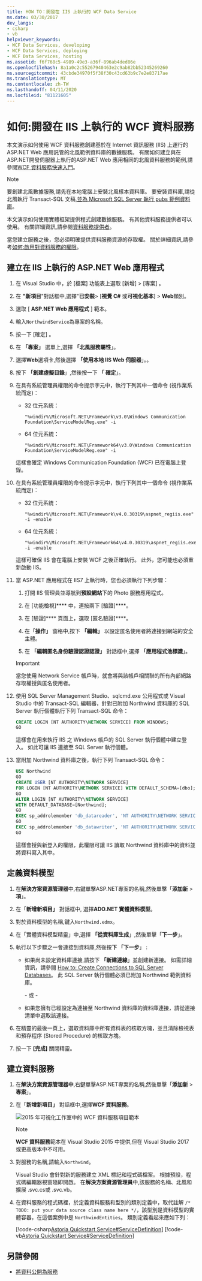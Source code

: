 ```yaml
---
title: HOW TO：開發在 IIS 上執行的 WCF Data Service
ms.date: 03/30/2017
dev_langs:
- csharp
- vb
helpviewer_keywords:
- WCF Data Services, developing
- WCF Data Services, deploying
- WCF Data Services, hosting
ms.assetid: f6f768c5-4989-49e3-a36f-896ab4ded86e
ms.openlocfilehash: 8a1a0c2c55267940463e2c9ab82bb52345269260
ms.sourcegitcommit: 43cbde34970f5f38f30c43cd63b9c7e2e83717ae
ms.translationtype: MT
ms.contentlocale: zh-TW
ms.lasthandoff: 04/11/2020
ms.locfileid: "81121605"
---
```

# <a name="how-to-develop-a-wcf-data-service-running-on-iis"></a>如何:開發在 IIS 上執行的 WCF 資料服務

本文演示如何使用 WCF 資料服務創建基於在 Internet 資訊服務 (IIS) 上運行的 ASP.NET Web 應用託管的北風範例資料庫的數據服務。 有關如何建立與在ASP.NET開發伺服器上執行的ASP.NET Web 應用相同的北風資料服務的範例,請參閱[WCF 資料服務快速入門](quickstart-wcf-data-services.md)。

> [!NOTE]
> 要創建北風數據服務,請先在本地電腦上安裝北風樣本資料庫。 要安裝資料庫,請從北風執行 Transact-SQL 文稿[,並為 Microsoft SQL Server 執行 pubs 範例資料庫](https://github.com/Microsoft/sql-server-samples/tree/master/samples/databases/northwind-pubs)。

本文演示如何使用實體框架提供程式創建數據服務。 有其他資料服務提供者可以使用。 有關詳細資訊,請參閱[資料服務提供者](data-services-providers-wcf-data-services.md)。

當您建立服務之後，您必須明確提供資料服務資源的存取權。 關於詳細資訊,請參考[如何:啟用對資料服務的權限](how-to-enable-access-to-the-data-service-wcf-data-services.md)。

## <a name="create-the-aspnet-web-application-that-runs-on-iis"></a>建立在 IIS 上執行的 ASP.NET Web 應用程式

1. 在 Visual Studio 中，於 [檔案]  功能表上選取 [新增]   > [專案]  。

2. 在 **"新項目**"對話框中,選擇"**已安裝**> [**視覺 C#** 或**可視化基本**] > **Web**類別。

3. 選取 [ **ASP.NET Web 應用程式** ] 範本。

4. 輸入`NorthwindService`為專案的名稱。

5. 按一下 [確定]  。

6. 在 **「專案」** 選單上,選擇 **「北風服務屬性**」。

7. 選擇**Web**選項卡,然後選擇 **「使用本地 IIS Web 伺服器**」。。

8. 按下 **「創建虛擬目錄**」,然後按一下 **「 確定**」。

9. 在具有系統管理員權限的命令提示字元中，執行下列其中一個命令 (視作業系統而定)：

    - 32 位元系統：

        ```console
        "%windir%\Microsoft.NET\Framework\v3.0\Windows Communication Foundation\ServiceModelReg.exe" -i
        ```

    - 64 位元系統：

        ```console
        "%windir%\Microsoft.NET\Framework64\v3.0\Windows Communication Foundation\ServiceModelReg.exe" -i
        ```

     這樣會確定 Windows Communication Foundation (WCF) 已在電腦上登錄。

10. 在具有系統管理員權限的命令提示字元中，執行下列其中一個命令 (視作業系統而定)：

    - 32 位元系統：

        ```console
        "%windir%\Microsoft.NET\Framework\v4.0.30319\aspnet_regiis.exe" -i -enable
        ```

    - 64 位元系統：

        ```console
        "%windir%\Microsoft.NET\Framework64\v4.0.30319\aspnet_regiis.exe" -i -enable
        ```

     這樣可確保 IIS 會在電腦上安裝 WCF 之後正確執行。 此外，您可能也必須重新啟動 IIS。

11. 當 ASP.NET 應用程式在 IIS7 上執行時，您也必須執行下列步驟：

    1. 打開 IIS 管理員並導航到**預設網站**下的 Photo 服務應用程式。

    2. 在 [功能檢視]**** 中，連按兩下 [驗證]****。

    3. 在 [驗證]**** 頁面上，選取 [匿名驗證]****。

    4. 在「**操作」** 窗格中,按下 **「編輯」** 以設定匿名使用者將連接到網站的安全主體。

    5. 在 **「編輯匿名身份驗證認證認證」** 對話框中,選擇 **「應用程式池標識**」。

    > [!IMPORTANT]
    > 當您使用 Network Service 帳戶時，就會將與該帳戶相關聯的所有內部網路存取權授與匿名使用者。

12. 使用 SQL Server Management Studio、sqlcmd.exe 公用程式或 Visual Studio 中的 Transact-SQL 編輯器，針對已附加 Northwind 資料庫的 SQL Server 執行個體執行下列 Transact-SQL 命令：

    ```sql
    CREATE LOGIN [NT AUTHORITY\NETWORK SERVICE] FROM WINDOWS;
    GO
    ```

    這樣會在用來執行 IIS 之 Windows 帳戶的 SQL Server 執行個體中建立登入。 如此可讓 IIS 連接至 SQL Server 執行個體。

13. 當附加 Northwind 資料庫之後，執行下列 Transact-SQL 命令：

    ```sql
    USE Northwind
    GO
    CREATE USER [NT AUTHORITY\NETWORK SERVICE]
    FOR LOGIN [NT AUTHORITY\NETWORK SERVICE] WITH DEFAULT_SCHEMA=[dbo];
    GO
    ALTER LOGIN [NT AUTHORITY\NETWORK SERVICE]
    WITH DEFAULT_DATABASE=[Northwind];
    GO
    EXEC sp_addrolemember 'db_datareader', 'NT AUTHORITY\NETWORK SERVICE'
    GO
    EXEC sp_addrolemember 'db_datawriter', 'NT AUTHORITY\NETWORK SERVICE'
    GO
    ```

    這樣會授與新登入的權限，此權限可讓 IIS 讀取 Northwind 資料庫中的資料並將資料寫入其中。

## <a name="define-the-data-model"></a>定義資料模型

1. 在**解決方案資源管理器**中,右鍵單擊ASP.NET專案的名稱,然後單擊「**添加新** > **項**」。

2. 在「**新增新項目」** 對話框中, 選擇**ADO.NET 實體資料模型**。

3. 對於資料模型的名稱,鍵入`Northwind.edmx`。

4. 在「實體資料模型精靈」中,選擇 **「從資料庫生成**」,然後單擊「**下一步**」。

5. 執行以下步驟之一會連接到資料庫,然後按**下 「下一步**」 :

    - 如果尚未設定資料庫連接,請按下 **「新建連線**」並創建新連接。 如需詳細資訊，請參閱 [How to: Create Connections to SQL Server Databases](https://docs.microsoft.com/previous-versions/visualstudio/visual-studio-2008/s4yys16a(v=vs.90))。 此 SQL Server 執行個體必須已附加 Northwind 範例資料庫。

         \- 或 -

    - 如果您擁有已經設定為連接至 Northwind 資料庫的資料庫連接，請從連接清單中選取該連接。

6. 在精靈的最後一頁上，選取資料庫中所有資料表的核取方塊，並且清除檢視表和預存程序 (Stored Procedure) 的核取方塊。

7. 按一下 **[完成]** 關閉精靈。

## <a name="create-the-data-service"></a>建立資料服務

1. 在**解決方案資源管理器中**,右鍵單擊ASP.NET專案的名稱,然後單擊「**添加新** > **專案**」。

2. 在「**新增新項目」** 對話框中,選擇**WCF 資料服務**。

   ![2015 年可視化工作室中的 WCF 資料服務項目範本](./media/wcf-data-service-item-template.png)

   > [!NOTE]
   > **WCF 資料服務**範本在 Visual Studio 2015 中提供,但在 Visual Studio 2017 或更高版本中不可用。

3. 對服務的名稱,請輸入`Northwind`。

     Visual Studio 會針對新的服務建立 XML 標記和程式碼檔案。 根據預設，程式碼編輯器視窗隨即開啟。 在**解決方案資源管理員**中,該服務的名稱、北風和擴展 .svc.cs或 .svc.vb。

4. 在資料服務的程式碼裡，於定義資料服務和型別的類別定義中，取代註解 `/* TODO: put your data source class name here */`，該型別是資料模型的實體容器，在這個案例中是 `NorthwindEntities`。 類別定義看起來應如下列：

     [!code-csharp[Astoria Quickstart Service#ServiceDefinition](../../../../samples/snippets/csharp/VS_Snippets_Misc/astoria_quickstart_service/cs/northwind.svc.cs#servicedefinition)]
     [!code-vb[Astoria Quickstart Service#ServiceDefinition](../../../../samples/snippets/visualbasic/VS_Snippets_Misc/astoria_quickstart_service/vb/northwind.svc.vb#servicedefinition)]

## <a name="see-also"></a>另請參閱

- [將資料公開為服務](exposing-your-data-as-a-service-wcf-data-services.md)
